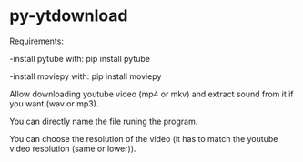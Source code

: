 # py-ytdownload

Requirements:

  -install pytube with: pip install pytube
  
  -install moviepy with: pip install moviepy

Allow downloading youtube video (mp4 or mkv) and extract sound from it if you want (wav or mp3).

You can directly name the file runing the program.

You can choose the resolution of the video (it has to match the youtube video resolution (same or lower)).

